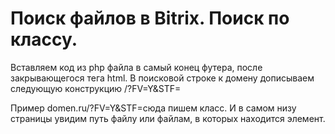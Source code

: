 # Поиск файлов в Bitrix. Поиск по классу.

Вставляем код из php файла в самый конец футера, после закрывающегося тега html.
В поисковой строке к домену дописываем следующую конструкцию /?FV=Y&STF= 

Пример domen.ru/?FV=Y&STF=сюда пишем класс.
И в самом низу страницы увидим путь файлу или файлам, в которых находится элемент.

